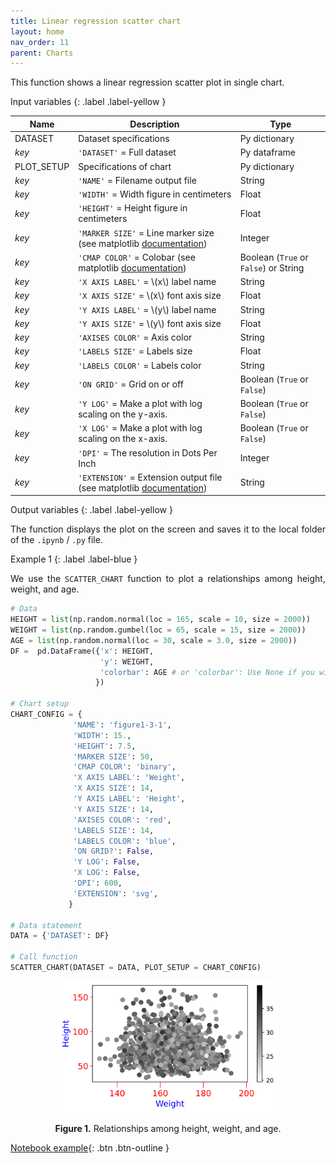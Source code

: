```yaml
---
title: Linear regression scatter chart
layout: home
nav_order: 11
parent: Charts
---
```


<!--Don't delete ths script-->
<script src = "https://polyfill.io/v3/polyfill.min.js?features=es6"></script>
<script id = "MathJax-script" async src="https://cdn.jsdelivr.net/npm/mathjax@3/es5/tex-mml-chtml.js"></script>
<!--Don't delete ths script-->

<p align = "justify">This function shows a linear regression scatter plot in single chart.</p>

Input variables
{: .label .label-yellow }

<table style = "width:100%">
    <thead>
      <tr>
        <th>Name</th>
        <th>Description</th>
        <th>Type</th>
      </tr>
    </thead>
    <tr>
        <td>DATASET</td>
        <td>Dataset specifications</td>
        <td>Py dictionary</td>
    </tr>
    <tr>
        <td><i>key</i></td>
        <td><code>'DATASET'</code> = Full dataset</td>
        <td>Py dataframe</td>
    </tr>   
    <tr>
        <td>PLOT_SETUP</td>
        <td>Specifications of chart</td>
        <td>Py dictionary</td>
    </tr>  
    <tr>
        <td><i>key</i></td>
        <td><code>'NAME'</code> = Filename output file</td>
        <td>String</td>
    </tr>  
    <tr>
        <td><i>key</i></td>
        <td><code>'WIDTH'</code> = Width figure in centimeters</td>
        <td>Float</td>
    </tr>
    <tr>
        <td><i>key</i></td>
        <td><code>'HEIGHT'</code> = Height figure in centimeters</td>
        <td>Float</td>
    </tr>  
    <tr>
        <td><i>key</i></td>
        <td><code>'MARKER SIZE'</code> = Line marker size (see matplotlib <a href="https://matplotlib.org/stable/api/_as_gen/matplotlib.lines.Line2D.html#matplotlib.lines.Line2D.set_markersize" target="_blank">documentation</a>)</td>
        <td>Integer</td>
    </tr>
    <tr>
        <td><i>key</i></td>
        <td><code>'CMAP COLOR'</code> = Colobar (see matplotlib <a href="https://matplotlib.org/stable/tutorials/colors/colormaps.html" target="_blank">documentation</a>)</td>
        <td>Boolean (<code>True</code> or <code>False</code>) or String</td>
    </tr>
    <tr>
        <td><i>key</i></td>
        <td><code>'X AXIS LABEL'</code> = \(x\) label name</td>
        <td>String</td>
    </tr>  
    <tr>
        <td><i>key</i></td>
        <td><code>'X AXIS SIZE'</code> = \(x\) font axis size</td>
        <td>Float</td>
    </tr>
    <tr>
        <td><i>key</i></td>
        <td><code>'Y AXIS LABEL'</code> = \(y\) label name</td>
        <td>String</td>
    </tr>  
    <tr>
        <td><i>key</i></td>
        <td><code>'Y AXIS SIZE'</code> = \(y\) font axis size</td>
        <td>Float</td>
    </tr>   
    <tr>
        <td><i>key</i></td>
        <td><code>'AXISES COLOR'</code> = Axis color</td>
        <td>String</td>
    </tr>  
    <tr>
        <td><i>key</i></td>
        <td><code>'LABELS SIZE'</code> = Labels size</td>
        <td>Float</td>
    </tr>
    <tr>
        <td><i>key</i></td>
        <td><code>'LABELS COLOR'</code> = Labels color</td>
        <td>String</td>
    </tr> 
    <tr>
        <td><i>key</i></td>
        <td><code>'ON GRID'</code> = Grid on or off</td>
        <td>Boolean (<code>True</code> or <code>False</code>)</td>
    </tr>  
    <tr>
        <td><i>key</i></td>
        <td><code>'Y LOG'</code> = Make a plot with log scaling on the y-axis.</td>
        <td>Boolean (<code>True</code> or <code>False</code>)</td>
    </tr>
    <tr>
        <td><i>key</i></td>
        <td><code>'X LOG'</code> = Make a plot with log scaling on the x-axis.</td>
        <td>Boolean (<code>True</code> or <code>False</code>)</td>
    </tr> 
    <tr>
        <td><i>key</i></td>
        <td><code>'DPI'</code> = The resolution in Dots Per Inch</td>
        <td>Integer</td>
    </tr>   
    <tr>
        <td><i>key</i></td>
        <td><code>'EXTENSION'</code> = Extension output file (see matplotlib <a href="https://matplotlib.org/stable/api/_as_gen/matplotlib.pyplot.savefig.html" target="_blank">documentation</a>)</td>
        <td>String</td>
    </tr>
</table>

Output variables
{: .label .label-yellow }

<p align = "justify">The function displays the plot on the screen and saves it to the local folder of the <code>.ipynb</code> / <code>.py</code> file.</p>

Example 1
{: .label .label-blue }

<p align = "justify">We use the <code>SCATTER_CHART</code> function to plot a relationships among height, weight, and age.</p>

```python
# Data
HEIGHT = list(np.random.normal(loc = 165, scale = 10, size = 2000))
WEIGHT = list(np.random.gumbel(loc = 65, scale = 15, size = 2000))
AGE = list(np.random.normal(loc = 30, scale = 3.0, size = 2000))
DF =  pd.DataFrame({'x': HEIGHT,
                    'y': WEIGHT,
                    'colorbar': AGE # or 'colorbar': Use None if you wish chart without color bar and fill the colorbar argument 'CMAP COLOR' with False
                   })
    
# Chart setup
CHART_CONFIG = {
              'NAME': 'figure1-3-1',
              'WIDTH': 15., 
              'HEIGHT': 7.5,
              'MARKER SIZE': 50,
              'CMAP COLOR': 'binary',
              'X AXIS LABEL': 'Weight',
              'X AXIS SIZE': 14,
              'Y AXIS LABEL': 'Height',
              'Y AXIS SIZE': 14,
              'AXISES COLOR': 'red', 
              'LABELS SIZE': 14,
              'LABELS COLOR': 'blue',
              'ON GRID?': False,
              'Y LOG': False,
              'X LOG': False,
              'DPI': 600, 
              'EXTENSION': 'svg',
             }

# Data statement 
DATA = {'DATASET': DF}

# Call function
SCATTER_CHART(DATASET = DATA, PLOT_SETUP = CHART_CONFIG)
```

<center><img src="assets/images/figure1-3-1.svg" width="70%"></center>
<p align = "center"><b>Figure 1.</b> Relationships among height, weight, and age.</p>

[Notebook example](https://drive.google.com/file/d/1rgeYI5gFkBCvLKVrqS4w_W9SKoq_LXW_/view?usp=sharing){: .btn .btn-outline }